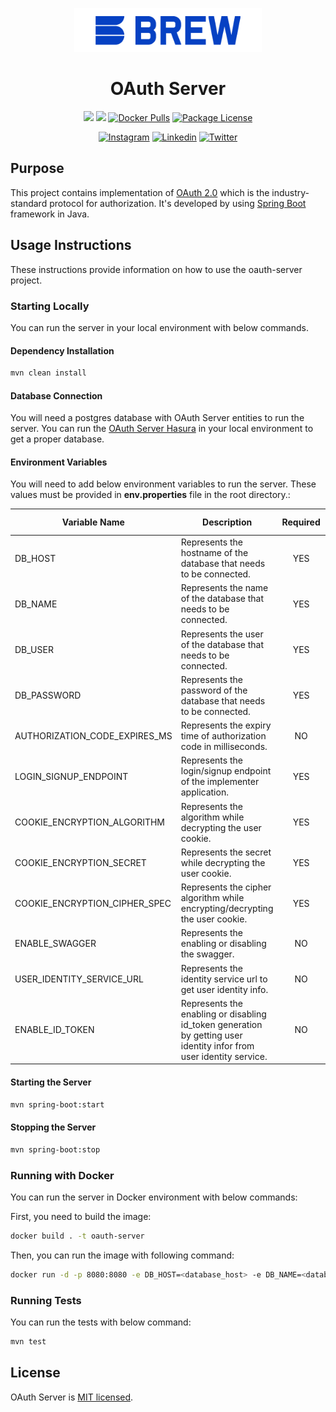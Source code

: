 <p  align="center">
<a  href="http://brewww.com/"  target="_blank"><img  src="https://github.com/BrewInteractive/oauth-server/blob/main/Brew-Logo-Small.png?raw=true"  width="300"  alt="Brew Logo"  /></a>
</p>

<h1  align="center">OAuth Server</h1>

<p align="center">
<a href="https://sonarcloud.io/summary/overall?id=BrewInteractive_oauth-server" target="_blank"><img src="https://sonarcloud.io/api/project_badges/measure?project=BrewInteractive_oauth-server&metric=alert_status"/></a>
<a href="https://sonarcloud.io/summary/overall?id=BrewInteractive_oauth-server" target="_blank"><img src="https://sonarcloud.io/api/project_badges/measure?project=BrewInteractive_oauth-server&metric=coverage"/></a>
<a href="https://hub.docker.com/repository/docker/brewery/oauth-server/general" target="_blank"><img src="https://img.shields.io/docker/pulls/brewery/oauth-server" alt="Docker Pulls" /></a> 
<a href="https://github.com/BrewInteractive/oauth-server/blob/main/LICENSE?raw=true" target="_blank"><img src="https://img.shields.io/github/license/BrewInteractive/oauth-server" alt="Package License" /></a>
</p>
<p align="center">
<a href="https://www.instagram.com/brew_interactive/" target="_blank"><img src="https://img.shields.io/badge/Instagram-E4405F?style=for-the-badge&logo=instagram&logoColor=white" alt="Instagram" /></a>
<a href="https://www.linkedin.com/company/brew-interactive/" target="_blank"><img src="https://img.shields.io/badge/LinkedIn-0077B5?style=for-the-badge&logo=linkedin&logoColor=white" alt="Linkedin" /></a>
<a href="https://twitter.com/BrewInteractive" target="_blank"><img src="https://img.shields.io/badge/Twitter-1DA1F2?style=for-the-badge&logo=twitter&logoColor=white" alt="Twitter" /></a>
</p>

## Purpose

This project contains implementation of [OAuth 2.0](https://www.rfc-editor.org/rfc/rfc6749) which is the
industry-standard protocol for authorization. It's developed by
using [Spring Boot](https://spring.io/guides/gs/spring-boot/) framework in Java.

## Usage Instructions

These instructions provide information on how to use the oauth-server project.

### Starting Locally

You can run the server in your local environment with below commands.

#### Dependency Installation

```bash
mvn clean install
```

#### Database Connection

You will need a postgres database with OAuth Server entities to run the server. You can run
the [OAuth Server Hasura](https://github.com/BrewInteractive/oauth-server-hasura) in your local environment to get a
proper database.

#### Environment Variables

You will need to add below environment variables to run the server. These values must be provided in **env.properties**
file in the root directory.:

| Variable Name                 | Description                                                                                                         | Required | Default Value |
| ----------------------------- | ------------------------------------------------------------------------------------------------------------------- | :------: | :-----------: |
| DB_HOST                       | Represents the hostname of the database that needs to be connected.                                                 |   YES    |       -       |
| DB_NAME                       | Represents the name of the database that needs to be connected.                                                     |   YES    |       -       |
| DB_USER                       | Represents the user of the database that needs to be connected.                                                     |   YES    |       -       |
| DB_PASSWORD                   | Represents the password of the database that needs to be connected.                                                 |   YES    |       -       |
| AUTHORIZATION_CODE_EXPIRES_MS | Represents the expiry time of authorization code in milliseconds.                                                   |    NO    |    300000     |
| LOGIN_SIGNUP_ENDPOINT         | Represents the login/signup endpoint of the implementer application.                                                |   YES    |       -       |
| COOKIE_ENCRYPTION_ALGORITHM   | Represents the algorithm while decrypting the user cookie.                                                          |   YES    |       -       |
| COOKIE_ENCRYPTION_SECRET      | Represents the secret while decrypting the user cookie.                                                             |   YES    |       -       |
| COOKIE_ENCRYPTION_CIPHER_SPEC | Represents the cipher algorithm while encrypting/decrypting the user cookie.                                        |   YES    |       -       |
| ENABLE_SWAGGER                | Represents the enabling or disabling the swagger.                                                                   |    NO    |       -       |
| USER_IDENTITY_SERVICE_URL     | Represents the identity service url to get user identity info.                                                      |    NO    |       -       |
| ENABLE_ID_TOKEN               | Represents the enabling or disabling id_token generation by getting user identity infor from user identity service. |    NO    |      NO       |

#### Starting the Server

```bash
mvn spring-boot:start
```

#### Stopping the Server

```bash
mvn spring-boot:stop
```

### Running with Docker

You can run the server in Docker environment with below commands:

First, you need to build the image:

```bash
docker build . -t oauth-server
```

Then, you can run the image with following command:

```bash
docker run -d -p 8080:8080 -e DB_HOST=<database_host> -e DB_NAME=<database_name> -e DB_USER=<database_username> -e DB_PASSWORD=<database_password> oauth-server -e LOGIN_SIGNUP_ENDPOINT=<login_signup_endpoint>
```

### Running Tests

You can run the tests with below command:

```bash
mvn test
```

## License

OAuth Server is [MIT licensed](LICENSE).
